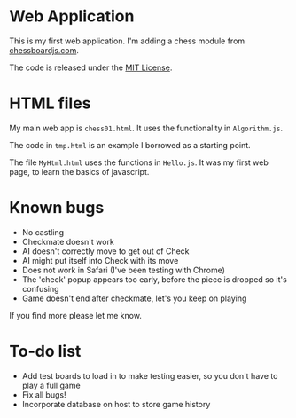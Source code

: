 # Web Application
This is my first web application. I'm adding a chess module from [chessboardjs.com](chessboardjs.com).

The code is released under the [MIT License](https://github.com/oakmac/chessboardjs/blob/master/LICENSE.md).

# HTML files
My main web app is `chess01.html`. It uses the functionality in `Algorithm.js`.

The code in `tmp.html` is an example I borrowed as a starting point.

The file `MyHtml.html` uses the functions in `Hello.js`.
It was my first web page, to learn the basics of javascript.

# Known bugs
* No castling
* Checkmate doesn't work
* AI doesn't correctly move to get out of Check
* AI might put itself into Check with its move
* Does not work in Safari (I've been testing with Chrome)
* The 'check' popup appears too early, before the piece is dropped so it's confusing
* Game doesn't end after checkmate, let's you keep on playing

If you find more please let me know.

# To-do list
* Add test boards to load in to make testing easier, so you don't have to play a full game
* Fix all bugs!
* Incorporate database on host to store game history
